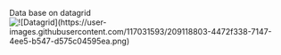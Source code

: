 Data base on datagrid
<img src = "![Datagrid](https://user-images.githubusercontent.com/117031593/209118766-44b8fc0b-29e6-4478-be5e-cc62856340d3.png)
" alt = "![Datagrid](https://user-images.githubusercontent.com/117031593/209118803-4472f338-7147-4ee5-b547-d575c04595ea.png)
">
